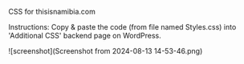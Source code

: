 CSS for thisisnamibia.com

Instructions:
Copy & paste the code (from file named Styles.css) into 'Additional CSS' backend page on WordPress.

![screenshot](Screenshot from 2024-08-13 14-53-46.png)

